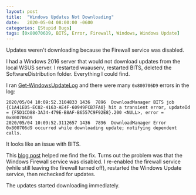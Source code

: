 ```yaml
---
layout: post
title:  "Windows Updates Not Downloading"
date:   2020-05-04 08:00:00 -0600
categories: [Stupid Bugs]
tags: [0x800706D9, BITS, Error, Firewall, Windows, Windows Update]
---
```


Updates weren't downloading because the Firewall service was disabled.

I had a Windows 2016 server that would not download updates from the local WSUS server. I restarted wuauserv, restarted BITS, deleted the SoftwareDistribution folder. Everything I could find.

I ran [Get-WindowsUpdateLog](https://docs.microsoft.com/en-us/powershell/module/windowsupdate/get-windowsupdatelog?view=win10-ps) and there were many `0x800706D9` errors in the log:

```
2020/05/04 10:09:52.3104833 1436  7896  DownloadManager BITS job {C1A41E05-EC02-4163-AE4F-60949FCB7FA0} hit a transient error, updateId = {F5D1CD88-3A34-479E-B8AF-B6557C9F92E8}.200 <NULL>, error = 0x800706D9
2020/05/04 10:09:52.3112657 1436  7896  DownloadManager Error 0x800706d9 occurred while downloading update; notifying dependent calls.
```

It looks like an issue with BITS.

This [blog post](http://blog.configmatt.com/2018/06/0x800706d9-there-are-no-more-endpoints.html) helped me find the fix. Turns out the problem was that the Windows Firewall service was disabled. I re-enabled the firewall service (while still leaving the firewall turned off), restarted the Windows Update service, then rechecked for updates.

The updates started downloading immediately.
